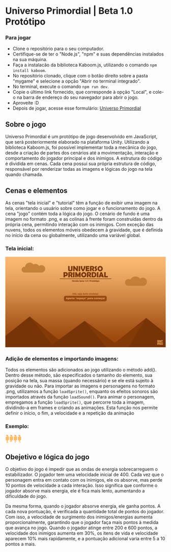 # Universo Primordial | Beta 1.0 Protótipo

### Para jogar

- Clone o repositório para o seu computador.
- Certifique-se de ter o "Node.js", "npm" e suas dependências instalados na sua máquina.
- Faça a instalacão da biblioteca Kaboom.js, utilizando o comando `npm install kaboom`.
- No repositório clonado, clique com o botão direito sobre a pasta "mygame" e selecione a opção "Abrir no terminal integrado".
- No terminal, execute o comando `npm run dev`.
- Copie o último link fornecido, que corresponde à opção "Local", e cole-o na barra de endereço do seu navegador para abrir o jogo.
- Aproveite :D
- Depois de jogar, acesse esse formulário: [Universo Primordial](https://forms.gle/f1VXB2GJS748Qz25A)

## Sobre o jogo
Universo Primordial é um protótipo de jogo desenvolvido em JavaScript, que será posteriormente elaborado na plataforma Unity. Utilizando a biblioteca Kaboom.js, foi possível implementar toda a mecânica do jogo, desde a criação de partes dos cenários até a movimentação, interação e comportamento do jogador principal e dos inimigos.
A estrutura do código é dividida em cenas. Cada cena possui sua própria estrutura de código, responsável por renderizar todas as imagens e lógicas do jogo na tela quando chamada.

## Cenas e elementos

As cenas "tela inicial" e "tutorial" têm a função de exibir uma imagem na tela, orientando o usuário sobre como jogar e o funcionamento do jogo.
A cena "jogo" contém toda a lógica do jogo. O cenário de fundo é uma imagem no formato .png, e as colinas à frente foram construídas dentro da própria cena, permitindo interação com os inimigos. Com exceção das nuvens, todos os elementos móveis obedecem à gravidade, que é definida no início da cena ou globalmente, utilizando uma variável global.
### Tela inicial:
![Tela inicial](mygame/www/sprites/telainicial.png)


### Adição de elementos e importando imagens:
Todos os elementos são adicionados ao jogo utilizando o método add(). Dentro desse método, são especificados o tamanho do elemento, sua posição na tela, sua massa (quando necessário) e se ele está sujeito à gravidade ou não. Para importar as imagens e personagens no formato .png, utilizamos a função `loadSprite()`, enquanto os efeitos sonoros são importados através da função `loadSound()`.
Para animar o personagem, empregamos a função `loadSprite()`, que percorre toda a imagem, dividindo-a em frames e criando as animações. Esta função nos permite definir o início, o fim, a velocidade e a repetição da animação
### Exemplo:
![Tela inicial](mygame/www/sprites/player.png)

## Obejetivo e lógica do jogo
O objetivo do jogo é impedir que as ondas de energia sobrecarreguem o estabilizador.
O jogador tem uma velocidade inicial de 400. Cada vez que o personagem entra em contato com os inimigos, ele os absorve, mas perde 10 pontos de velocidade a cada interação. Isso significa que conforme o jogador absorve mais energia, ele é fica mais lento, aumentando a dificuldade do jogo.

Da mesma forma, quando o jogador absorve energia, ele ganha pontos. A cada nova pontuação, é verificada a quantidade total de pontos do jogador. Com isso, a velocidade de surgimento dos inimigos/energias aumenta proporcionalmente, garantindo que o jogador faça mais pontos à medida que avança no jogo. Quando o jogador atinge entre 200 e 600 pontos, a velocidade dos inimigos aumenta em 30%, os itens de vida e velocidade aparecem 10% mais rapidamente, e a pontuação adicional varia entre 5 a 10 pontos a mais.
